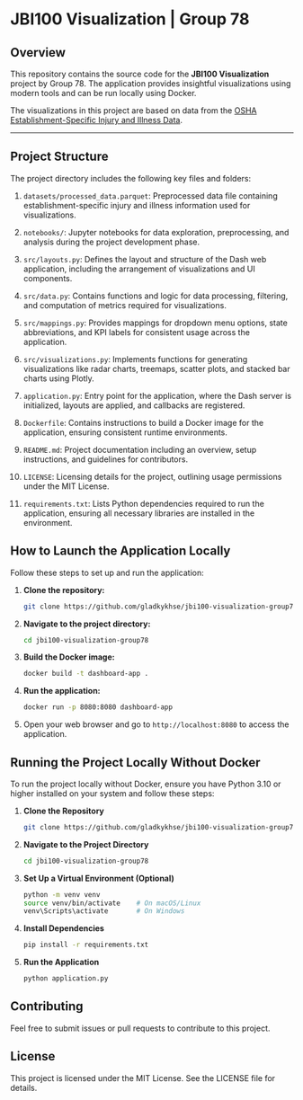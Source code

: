# JBI100 Visualization | Group 78

## Overview
This repository contains the source code for the **JBI100 Visualization** project by Group 78. The application provides insightful visualizations using modern tools and can be run locally using Docker.

The visualizations in this project are based on data from the [OSHA Establishment-Specific Injury and Illness Data](https://www.osha.gov/Establishment-Specific-Injury-and-Illness-Data).

---

## Project Structure

The project directory includes the following key files and folders:

1. `datasets/processed_data.parquet`: Preprocessed data file containing establishment-specific injury and illness information used for visualizations.

2. `notebooks/`: Jupyter notebooks for data exploration, preprocessing, and analysis during the project development phase.

3. `src/layouts.py`: Defines the layout and structure of the Dash web application, including the arrangement of visualizations and UI components.

4. `src/data.py`: Contains functions and logic for data processing, filtering, and computation of metrics required for visualizations.

5. `src/mappings.py`: Provides mappings for dropdown menu options, state abbreviations, and KPI labels for consistent usage across the application.

6. `src/visualizations.py`: Implements functions for generating visualizations like radar charts, treemaps, scatter plots, and stacked bar charts using Plotly.

7. `application.py`: Entry point for the application, where the Dash server is initialized, layouts are applied, and callbacks are registered.

8. `Dockerfile`: Contains instructions to build a Docker image for the application, ensuring consistent runtime environments.

9. `README.md`: Project documentation including an overview, setup instructions, and guidelines for contributors.

10. `LICENSE`: Licensing details for the project, outlining usage permissions under the MIT License.

11. `requirements.txt`: Lists Python dependencies required to run the application, ensuring all necessary libraries are installed in the environment.


## How to Launch the Application Locally

Follow these steps to set up and run the application:

1. **Clone the repository:**

   ```bash
   git clone https://github.com/gladkykhse/jbi100-visualization-group78.git
   ```

2. **Navigate to the project directory:**

   ```bash
   cd jbi100-visualization-group78
   ```

3. **Build the Docker image:**

   ```bash
   docker build -t dashboard-app .
   ```

4. **Run the application:**

   ```bash
   docker run -p 8080:8080 dashboard-app
   ```

5. Open your web browser and go to `http://localhost:8080` to access the application.

## Running the Project Locally Without Docker

To run the project locally without Docker, ensure you have Python 3.10 or higher installed on your system and follow these steps:

1. **Clone the Repository**
   ```bash
   git clone https://github.com/gladkykhse/jbi100-visualization-group78.git
   ```

2. **Navigate to the Project Directory**
   
   ```bash
   cd jbi100-visualization-group78
   ```

3. **Set Up a Virtual Environment (Optional)**
   
   ```bash
   python -m venv venv
   source venv/bin/activate    # On macOS/Linux
   venv\Scripts\activate       # On Windows
   ```
   
3. **Install Dependencies**
   
   ```bash
   pip install -r requirements.txt
   ```
   
3. **Run the Application**
   
   ```bash
   python application.py
   ```

## Contributing
Feel free to submit issues or pull requests to contribute to this project.

## License
This project is licensed under the MIT License. See the LICENSE file for details.